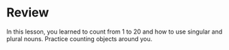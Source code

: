
# Review

In this lesson, you learned to count from 1 to 20 and how to use singular and plural nouns. Practice counting objects around you.

